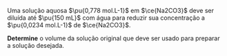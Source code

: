 Uma solução aquosa $\pu{0,778 mol.L-1}$ em $\ce{Na2CO3}$ deve ser diluída até $\pu{150 mL}$ com água para reduzir sua concentração a $\pu{0,0234 mol.L-1}$ de $\ce{Na2CO3}$.

**Determine** o volume da solução original que deve ser usado para preparar a solução desejada.
